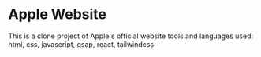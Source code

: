 # Apple Website

This is a clone project of Apple's official website
tools and languages used: html, css, javascript, gsap, react, tailwindcss
